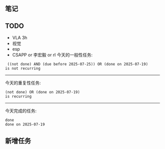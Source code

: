 ## 笔记

## TODO
- VLA 3h
- 视觉
- esp
- CSAPP or 李宏毅 or rl
今天的一般性任务:
```tasks
 ((not done) AND (due before 2025-07-25)) OR (done on 2025-07-19)
is not recurring
```
--- 
今天的重复性任务:
```tasks
(not done) OR (done on 2025-07-19)
is recurring
```
---
今天完成的任务:
```tasks
done
done on 2025-07-19 
```
## 新增任务



